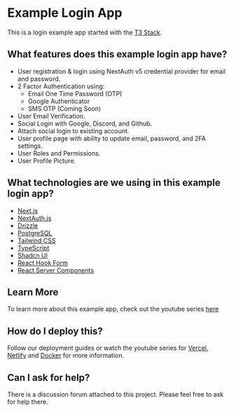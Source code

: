 # Example Login App

This is a login example app started with the [T3 Stack](https://create.t3.gg/).

## What features does this example login app have?
- User registration & login using NextAuth v5 credential provider for email and password.
- 2 Factor Authentication using:
    * Email One Time Password (OTP)
    * Google Authenticator
    * SMS OTP (Coming Soon)
- User Email Verification.
- Social Login with Google, Discord, and Github.
- Attach social login to existing account. 
- User profile page with ability to update email, password, and 2FA settings.
- User Roles and Permissions.
- User Profile Picture.

## What technologies are we using in this example login app?

- [Next.js](https://nextjs.org)
- [NextAuth.js](https://next-auth.js.org)
- [Drizzle](https://orm.drizzle.team)
- [PostgreSQL](https://www.postgresql.org)
- [Tailwind CSS](https://tailwindcss.com)
- [TypeScript](https://www.typescriptlang.org)
- [Shadcn UI](https://ui.shadcn.com/)
- [React Hook Form](https://react-hook-form.com)
- [React Server Components](https://nextjs.org/docs/app/building-your-application/rendering/server-components)

## Learn More

To learn more about this example app, check out the youtube series [here](https://www.youtube.com/playlist?list=PLNabj1syZl3h9SQy2oCKeVsY1ktZkIuzE)

## How do I deploy this?

Follow our deployment guides or watch the youtube series for [Vercel](https://create.t3.gg/en/deployment/vercel), [Netlify](https://create.t3.gg/en/deployment/netlify) and [Docker](https://create.t3.gg/en/deployment/docker) for more information.


## Can I ask for help?
There is a discussion forum attached to this project. Please feel free to ask for help there.